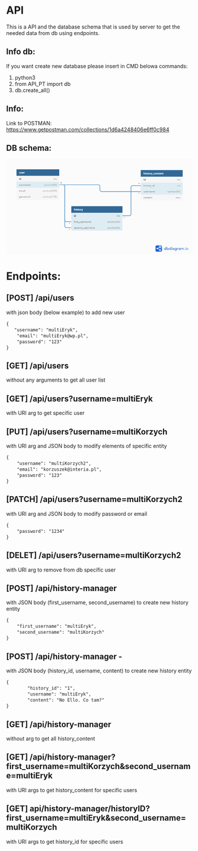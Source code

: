 ﻿# API
This is a API and the database schema that is used by server to get the needed data from db using endpoints.

## Info db:
If you want create new database please insert in CMD belowa commands:
1. python3
2. from API_PT import db
3. db.create_all()

## Info:
Link to POSTMAN: https://www.getpostman.com/collections/1d6a4248406e6ff0c984

## DB schema:

![](https://raw.githubusercontent.com/Niewidzialny84/PT_Project/peter/API/db_schema.png)
# Endpoints:

## [POST] /api/users 
with json body (below example) to add new user
```
{
   "username": "multiEryk",
    "email": "multiEryk@wp.pl",
    "password": "123"
}
```
## [GET] /api/users 
without any arguments to get all user list

## [GET] /api/users?username=multiEryk 
with URI arg to get specific user 

## [PUT] /api/users?username=multiKorzych 
with URI arg and JSON body to modify elements of specific entity
```
{
	"username": "multiKorzych2",
	"email": "korzuszek@interia.pl",
	"password": "123"
}
```
## [PATCH] /api/users?username=multiKorzych2 
with URI arg and JSON body to modify password or email
```
{ 	
	"password": "1234"
}
```

## [DELET] /api/users?username=multiKorzych2 
with URI arg to remove from db specific user

## [POST] /api/history-manager  
with JSON body (first_username, second_username) to create new history entity
 
    {    	
	    "first_username": "multiEryk",
	    "second_username": "multiKorzych"
    }

## [POST] /api/history-manager -
with JSON body (history_id, username, content) to create new history entity

    {
            "history_id": "1",
        	"username": "multiEryk",
        	"content": "No Ello. Co tam?"
    }

## [GET] /api/history-manager 
without arg to get all history_content

## [GET] /api/history-manager?first_username=multiKorzych&second_username=multiEryk 
with URI args to get history_content for specific users

## [GET] api/history-manager/historyID?first_username=multiEryk&second_username=multiKorzych 
with URI args to get history_id for specific users

